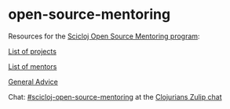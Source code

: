 # open-source-mentoring

Resources for the [Scicloj Open Source Mentoring program](https://scicloj.github.io/docs/community/groups/open-source-mentoring/):

[List of projects](./list-of-projects.md)

[List of mentors](./list-of-mentors.md)

[General Advice](./general-advice.md)

Chat: [#scicloj-open-source-mentoring](https://clojurians.zulipchat.com/#narrow/stream/451344-scicloj-open-source-mentoring/topic/channel.20events) at the [Clojurians Zulip chat](https://scicloj.github.io/docs/community/chat/)



